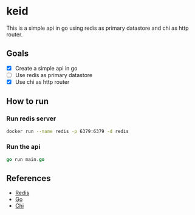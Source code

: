 # keid
This is a simple api in go using redis as primary datastore
and chi as http router.

## Goals

- [x] Create a simple api in go
- [ ] Use redis as primary datastore
- [x] Use chi as http router

## How to run

### Run redis server

```bash
docker run --name redis -p 6379:6379 -d redis
```

### Run the api

```go
go run main.go
```

## References

- [Redis](https://redis.io/)
- [Go](https://golang.org/)
- [Chi](https://github.com/go-chi/chi)
